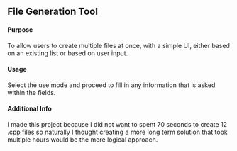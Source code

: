 ## File Generation Tool

#### Purpose

To allow users to create multiple files at once, with a simple UI, either based on an existing list or based on user input.

#### Usage

Select the use mode and proceed to fill in any information that is asked within the fields.

#### Additional Info

I made this project because I did not want to spent 70 seconds to create 12 .cpp files so naturally I thought creating a more long term solution that took multiple hours would be the more logical approach.
